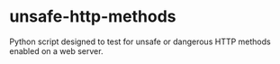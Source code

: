 # unsafe-http-methods
Python script designed to test for unsafe or dangerous HTTP methods enabled on a web server.
